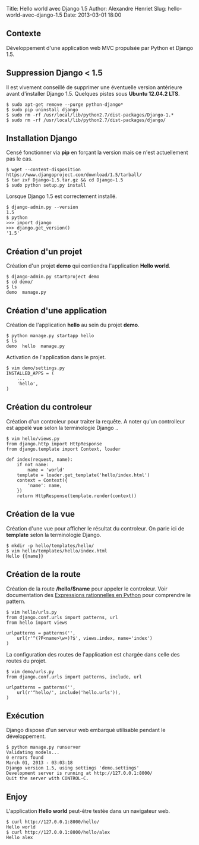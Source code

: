 Title: Hello world avec Django 1.5 
Author: Alexandre Henriet
Slug: hello-world-avec-django-1.5
Date: 2013-03-01 18:00

## Contexte

Développement d'une application web MVC propulsée par Python et Django 1.5.

## Suppression Django < 1.5

Il est vivement conseillé de supprimer une éventuelle version antérieure avant d'installer Django 1.5.
Quelques pistes sous **Ubuntu 12.04.2 LTS**.

    $ sudo apt-get remove --purge python-django*
    $ sudo pip uninstall django
    $ sudo rm -rf /usr/local/lib/python2.7/dist-packages/Django-1.*
    $ sudo rm -rf /usr/local/lib/python2.7/dist-packages/django/

## Installation Django

Censé fonctionner via **pip** en forçant la version mais ce n'est actuellement pas le cas.

    $ wget --content-disposition https://www.djangoproject.com/download/1.5/tarball/
    $ tar zxf Django-1.5.tar.gz && cd Django-1.5
    $ sudo python setup.py install

Lorsque Django 1.5 est correctement installé.

    $ django-admin.py --version
    1.5   
    $ python
    >>> import django
    >>> django.get_version()
    '1.5'

## Création d'un projet

Création d'un projet **demo** qui contiendra l'application **Hello world**.

    $ django-admin.py startproject demo 
    $ cd demo/
    $ ls
    demo  manage.py

## Création d'une application

Création de l'application **hello** au sein du projet **demo**.

    $ python manage.py startapp hello
    $ ls
    demo  hello  manage.py

Activation de l'application dans le projet.

    $ vim demo/settings.py
    INSTALLED_APPS = (
        ...
        'hello',
    )

## Création du controleur

Création d'un controleur pour traiter la requête. A noter qu'un controlleur est appelé **vue** selon la terminologie Django ..

    $ vim hello/views.py 
    from django.http import HttpResponse
    from django.template import Context, loader

    def index(request, name):
        if not name:
            name = 'world'
        template = loader.get_template('hello/index.html')
        context = Context({
            'name': name,
        })
        return HttpResponse(template.render(context))

## Création de la vue

Création d'une vue pour afficher le résultat du controleur. On parle ici de **template** selon la terminologie Django.

    $ mkdir -p hello/templates/hello/
    $ vim hello/templates/hello/index.html
    Hello {{name}}

## Création de la route

Création de la route **/hello/$name** pour appeler le controleur. Voir documentation des [Expressions rationnelles en Python](http://docs.python.org/2/library/re.html) pour comprendre le pattern.

    $ vim hello/urls.py
    from django.conf.urls import patterns, url
    from hello import views

    urlpatterns = patterns('', 
        url(r'^(?P<name>\w+)?$', views.index, name='index')
    ) 

La configuration des routes de l'application est chargée dans celle des routes du projet.

    $ vim demo/urls.py
    from django.conf.urls import patterns, include, url

    urlpatterns = patterns('',
        url(r'^hello/', include('hello.urls')),
    )

## Exécution

Django dispose d'un serveur web embarqué utilisable pendant le développement.

    $ python manage.py runserver
    Validating models...
    0 errors found
    March 01, 2013 - 03:03:18
    Django version 1.5, using settings 'demo.settings'
    Development server is running at http://127.0.0.1:8000/
    Quit the server with CONTROL-C.

## Enjoy

L'application **Hello world** peut-être testée dans un navigateur web.

    $ curl http://127.0.0.1:8000/hello/
    Hello world
    $ curl http://127.0.0.1:8000/hello/alex
    Hello alex 
